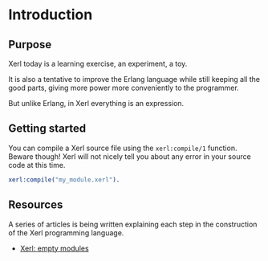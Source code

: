 Introduction
============

Purpose
-------

Xerl today is a learning exercise, an experiment, a toy.

It is also a tentative to improve the Erlang language while still
keeping all the good parts, giving more power more conveniently
to the programmer.

But unlike Erlang, in Xerl everything is an expression.

Getting started
---------------

You can compile a Xerl source file using the `xerl:compile/1`
function. Beware though! Xerl will not nicely tell you about
any error in your source code at this time.

``` erlang
xerl:compile("my_module.xerl").
```

Resources
---------

A series of articles is being written explaining each step
in the construction of the Xerl programming language.

 *  [Xerl: empty modules](http://ninenines.eu/articles/xerl-0.1-empty-modules)
